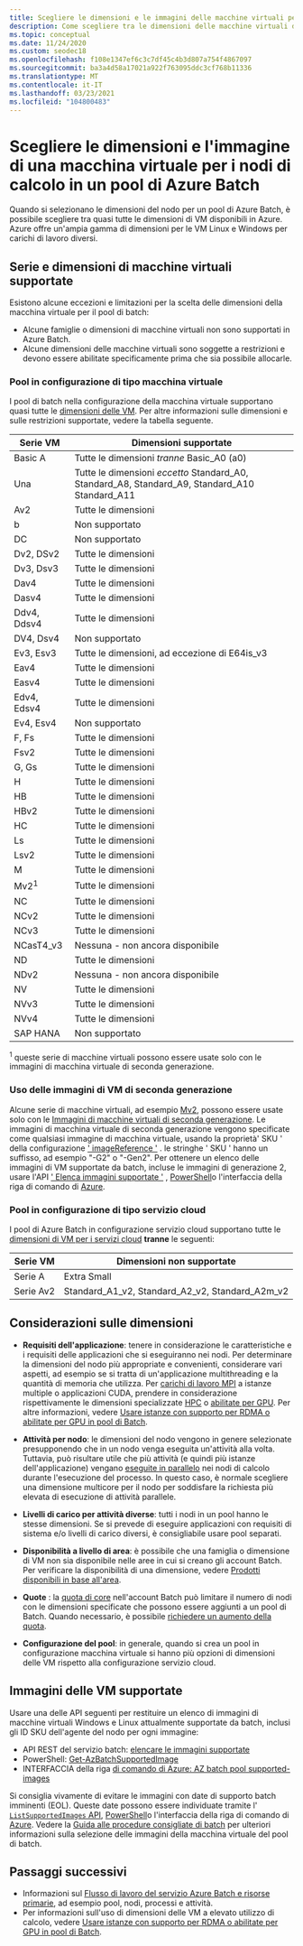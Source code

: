 ```yaml
---
title: Scegliere le dimensioni e le immagini delle macchine virtuali per i pool
description: Come scegliere tra le dimensioni delle macchine virtuali disponibili e le versioni del sistema operativo per i nodi di calcolo nei pool di Azure Batch
ms.topic: conceptual
ms.date: 11/24/2020
ms.custom: seodec18
ms.openlocfilehash: f108e1347ef6c3c7df45c4b3d807a754f4867097
ms.sourcegitcommit: ba3a4d58a17021a922f763095ddc3cf768b11336
ms.translationtype: MT
ms.contentlocale: it-IT
ms.lasthandoff: 03/23/2021
ms.locfileid: "104800483"
---
```

# <a name="choose-a-vm-size-and-image-for-compute-nodes-in-an-azure-batch-pool"></a>Scegliere le dimensioni e l'immagine di una macchina virtuale per i nodi di calcolo in un pool di Azure Batch

Quando si selezionano le dimensioni del nodo per un pool di Azure Batch, è possibile scegliere tra quasi tutte le dimensioni di VM disponibili in Azure. Azure offre un'ampia gamma di dimensioni per le VM Linux e Windows per carichi di lavoro diversi.

## <a name="supported-vm-series-and-sizes"></a>Serie e dimensioni di macchine virtuali supportate

Esistono alcune eccezioni e limitazioni per la scelta delle dimensioni della macchina virtuale per il pool di batch:

- Alcune famiglie o dimensioni di macchine virtuali non sono supportati in Azure Batch.
- Alcune dimensioni delle macchine virtuali sono soggette a restrizioni e devono essere abilitate specificamente prima che sia possibile allocarle.

### <a name="pools-in-virtual-machine-configuration"></a>Pool in configurazione di tipo macchina virtuale

I pool di batch nella configurazione della macchina virtuale supportano quasi tutte le [dimensioni delle VM](../virtual-machines/sizes.md). Per altre informazioni sulle dimensioni e sulle restrizioni supportate, vedere la tabella seguente.

| Serie VM  | Dimensioni supportate |
|------------|---------|
| Basic A | Tutte le dimensioni *tranne* Basic_A0 (a0) |
| Una | Tutte le dimensioni *eccetto* Standard_A0, Standard_A8, Standard_A9, Standard_A10 Standard_A11 |
| Av2 | Tutte le dimensioni |
| b | Non supportato |
| DC | Non supportato |
| Dv2, DSv2 | Tutte le dimensioni |
| Dv3, Dsv3 | Tutte le dimensioni |
| Dav4 | Tutte le dimensioni |
| Dasv4 | Tutte le dimensioni |
| Ddv4, Ddsv4 |  Tutte le dimensioni |
| DV4, Dsv4 | Non supportato |
| Ev3, Esv3 | Tutte le dimensioni, ad eccezione di E64is_v3 |
| Eav4 | Tutte le dimensioni |
| Easv4 | Tutte le dimensioni |
| Edv4, Edsv4 |  Tutte le dimensioni |
| Ev4, Esv4 | Non supportato |
| F, Fs | Tutte le dimensioni |
| Fsv2 | Tutte le dimensioni |
| G, Gs | Tutte le dimensioni |
| H | Tutte le dimensioni |
| HB | Tutte le dimensioni |
| HBv2 | Tutte le dimensioni |
| HC | Tutte le dimensioni |
| Ls | Tutte le dimensioni |
| Lsv2 | Tutte le dimensioni |
| M | Tutte le dimensioni |
| Mv2<sup>1</sup> | Tutte le dimensioni |
| NC | Tutte le dimensioni |
| NCv2 | Tutte le dimensioni |
| NCv3 | Tutte le dimensioni |
| NCasT4_v3 | Nessuna - non ancora disponibile |
| ND | Tutte le dimensioni |
| NDv2 | Nessuna - non ancora disponibile |
| NV | Tutte le dimensioni |
| NVv3 | Tutte le dimensioni |
| NVv4 | Tutte le dimensioni |
| SAP HANA | Non supportato |

<sup>1</sup> queste serie di macchine virtuali possono essere usate solo con le immagini di macchina virtuale di seconda generazione.

### <a name="using-generation-2-vm-images"></a>Uso delle immagini di VM di seconda generazione

Alcune serie di macchine virtuali, ad esempio [Mv2](../virtual-machines/mv2-series.md), possono essere usate solo con le [Immagini di macchine virtuali di seconda generazione](../virtual-machines/generation-2.md). Le immagini di macchina virtuale di seconda generazione vengono specificate come qualsiasi immagine di macchina virtuale, usando la proprietà' SKU ' della configurazione [' imageReference '](/rest/api/batchservice/pool/add#imagereference) . le stringhe ' SKU ' hanno un suffisso, ad esempio "-G2" o "-Gen2". Per ottenere un elenco delle immagini di VM supportate da batch, incluse le immagini di generazione 2, usare l'API [' Elenca immagini supportate '](/rest/api/batchservice/account/listsupportedimages) , [PowerShell](/powershell/module/az.batch/get-azbatchsupportedimage)o l'interfaccia della riga di comando di [Azure](/cli/azure/batch/pool/supported-images).

### <a name="pools-in-cloud-service-configuration"></a>Pool in configurazione di tipo servizio cloud

I pool di Azure Batch in configurazione servizio cloud supportano tutte le [dimensioni di VM per i servizi cloud](../cloud-services/cloud-services-sizes-specs.md) **tranne** le seguenti:

| Serie VM  | Dimensioni non supportate |
|------------|-------------------|
| Serie A   | Extra Small       |
| Serie Av2 | Standard_A1_v2, Standard_A2_v2, Standard_A2m_v2 |

## <a name="size-considerations"></a>Considerazioni sulle dimensioni

- **Requisiti dell'applicazione**: tenere in considerazione le caratteristiche e i requisiti delle applicazioni che si eseguiranno nei nodi. Per determinare la dimensioni del nodo più appropriate e convenienti, considerare vari aspetti, ad esempio se si tratta di un'applicazione multithreading e la quantità di memoria che utilizza. Per [carichi di lavoro MPI](batch-mpi.md) a istanze multiple o applicazioni CUDA, prendere in considerazione rispettivamente le dimensioni specializzate [HPC](../virtual-machines/sizes-hpc.md) o [abilitate per GPU](../virtual-machines/sizes-gpu.md). Per altre informazioni, vedere [Usare istanze con supporto per RDMA o abilitate per GPU in pool di Batch](batch-pool-compute-intensive-sizes.md).

- **Attività per nodo**: le dimensioni del nodo vengono in genere selezionate presupponendo che in un nodo venga eseguita un'attività alla volta. Tuttavia, può risultare utile che più attività (e quindi più istanze dell'applicazione) vengano [eseguite in parallelo](batch-parallel-node-tasks.md) nei nodi di calcolo durante l'esecuzione del processo. In questo caso, è normale scegliere una dimensione multicore per il nodo per soddisfare la richiesta più elevata di esecuzione di attività parallele.

- **Livelli di carico per attività diverse**: tutti i nodi in un pool hanno le stesse dimensioni. Se si prevede di eseguire applicazioni con requisiti di sistema e/o livelli di carico diversi, è consigliabile usare pool separati.

- **Disponibilità a livello di area**: è possibile che una famiglia o dimensione di VM non sia disponibile nelle aree in cui si creano gli account Batch. Per verificare la disponibilità di una dimensione, vedere [Prodotti disponibili in base all'area](https://azure.microsoft.com/regions/services/).

- **Quote** : la [quota di core](batch-quota-limit.md#resource-quotas) nell'account Batch può limitare il numero di nodi con le dimensioni specificate che possono essere aggiunti a un pool di Batch. Quando necessario, è possibile [richiedere un aumento della quota](batch-quota-limit.md#increase-a-quota).

- **Configurazione del pool**: in generale, quando si crea un pool in configurazione macchina virtuale si hanno più opzioni di dimensioni delle VM rispetto alla configurazione servizio cloud.

## <a name="supported-vm-images"></a>Immagini delle VM supportate

Usare una delle API seguenti per restituire un elenco di immagini di macchine virtuali Windows e Linux attualmente supportate da batch, inclusi gli ID SKU dell'agente del nodo per ogni immagine:

- API REST del servizio batch: [elencare le immagini supportate](/rest/api/batchservice/account/listsupportedimages)
- PowerShell: [Get-AzBatchSupportedImage](/powershell/module/az.batch/get-azbatchsupportedimage)
- INTERFACCIA della riga [di comando di Azure: AZ batch pool supported-images](/cli/azure/batch/pool/supported-images)

Si consiglia vivamente di evitare le immagini con date di supporto batch imminenti (EOL). Queste date possono essere individuate tramite l' [ `ListSupportedImages` API](https://docs.microsoft.com/rest/api/batchservice/account/listsupportedimages), [PowerShell](https://docs.microsoft.com/powershell/module/az.batch/get-azbatchsupportedimage)o l'interfaccia della riga di comando di [Azure](https://docs.microsoft.com/cli/azure/batch/pool/supported-images). Vedere la [Guida alle procedure consigliate di batch](best-practices.md) per ulteriori informazioni sulla selezione delle immagini della macchina virtuale del pool di batch.

## <a name="next-steps"></a>Passaggi successivi

- Informazioni sul [Flusso di lavoro del servizio Azure Batch e risorse primarie](batch-service-workflow-features.md), ad esempio pool, nodi, processi e attività.
- Per informazioni sull'uso di dimensioni delle VM a elevato utilizzo di calcolo, vedere [Usare istanze con supporto per RDMA o abilitate per GPU in pool di Batch](batch-pool-compute-intensive-sizes.md).
